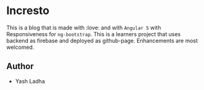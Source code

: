 # Incresto
This is a blog that is made with :love: and with `Angular 5` with Responsiveness for `ng-bootstrap`.
This is a learners project that uses backend as firebase and deployed as github-page. Enhancements are
most welcomed.

## Author
* Yash Ladha 